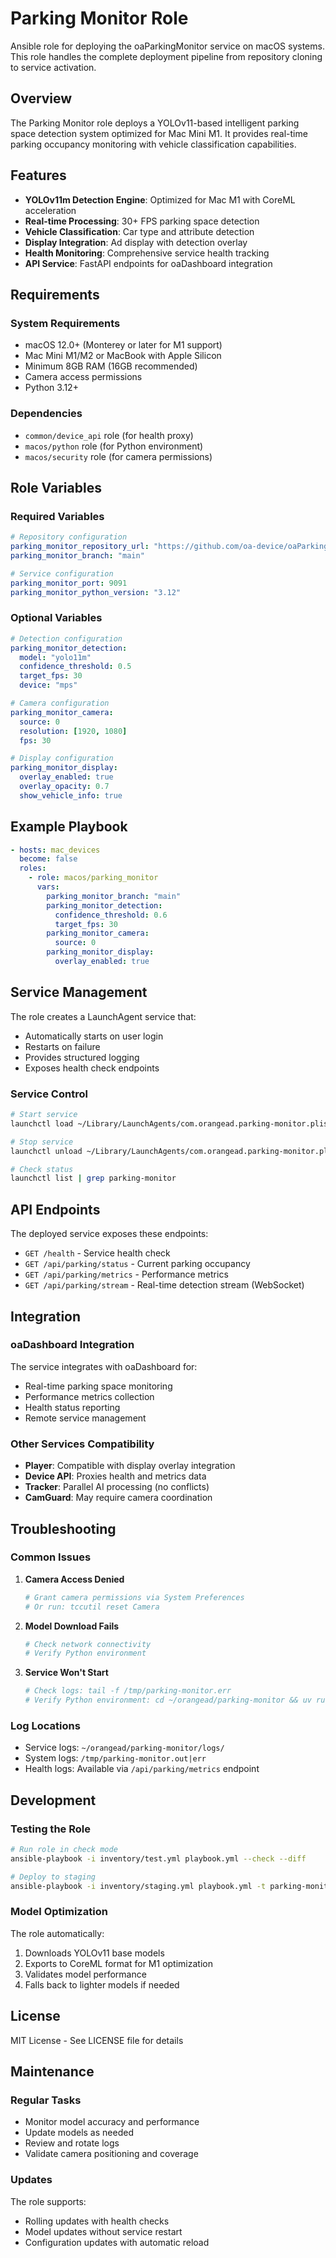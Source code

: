 # Parking Monitor Role

Ansible role for deploying the oaParkingMonitor service on macOS systems. This role handles the complete deployment pipeline from repository cloning to service activation.

## Overview

The Parking Monitor role deploys a YOLOv11-based intelligent parking space detection system optimized for Mac Mini M1. It provides real-time parking occupancy monitoring with vehicle classification capabilities.

## Features

- **YOLOv11m Detection Engine**: Optimized for Mac M1 with CoreML acceleration
- **Real-time Processing**: 30+ FPS parking space detection
- **Vehicle Classification**: Car type and attribute detection  
- **Display Integration**: Ad display with detection overlay
- **Health Monitoring**: Comprehensive service health tracking
- **API Service**: FastAPI endpoints for oaDashboard integration

## Requirements

### System Requirements
- macOS 12.0+ (Monterey or later for M1 support)
- Mac Mini M1/M2 or MacBook with Apple Silicon
- Minimum 8GB RAM (16GB recommended)
- Camera access permissions
- Python 3.12+

### Dependencies
- `common/device_api` role (for health proxy)
- `macos/python` role (for Python environment)
- `macos/security` role (for camera permissions)

## Role Variables

### Required Variables
```yaml
# Repository configuration
parking_monitor_repository_url: "https://github.com/oa-device/oaParkingMonitor.git"
parking_monitor_branch: "main"

# Service configuration
parking_monitor_port: 9091
parking_monitor_python_version: "3.12"
```

### Optional Variables
```yaml
# Detection configuration
parking_monitor_detection:
  model: "yolo11m"
  confidence_threshold: 0.5
  target_fps: 30
  device: "mps"

# Camera configuration  
parking_monitor_camera:
  source: 0
  resolution: [1920, 1080]
  fps: 30

# Display configuration
parking_monitor_display:
  overlay_enabled: true
  overlay_opacity: 0.7
  show_vehicle_info: true
```

## Example Playbook

```yaml
- hosts: mac_devices
  become: false
  roles:
    - role: macos/parking_monitor
      vars:
        parking_monitor_branch: "main"
        parking_monitor_detection:
          confidence_threshold: 0.6
          target_fps: 30
        parking_monitor_camera:
          source: 0
        parking_monitor_display:
          overlay_enabled: true
```

## Service Management

The role creates a LaunchAgent service that:
- Automatically starts on user login
- Restarts on failure
- Provides structured logging
- Exposes health check endpoints

### Service Control
```bash
# Start service
launchctl load ~/Library/LaunchAgents/com.orangead.parking-monitor.plist

# Stop service  
launchctl unload ~/Library/LaunchAgents/com.orangead.parking-monitor.plist

# Check status
launchctl list | grep parking-monitor
```

## API Endpoints

The deployed service exposes these endpoints:

- `GET /health` - Service health check
- `GET /api/parking/status` - Current parking occupancy
- `GET /api/parking/metrics` - Performance metrics
- `GET /api/parking/stream` - Real-time detection stream (WebSocket)

## Integration

### oaDashboard Integration
The service integrates with oaDashboard for:
- Real-time parking space monitoring
- Performance metrics collection
- Health status reporting
- Remote service management

### Other Services Compatibility
- **Player**: Compatible with display overlay integration
- **Device API**: Proxies health and metrics data
- **Tracker**: Parallel AI processing (no conflicts)
- **CamGuard**: May require camera coordination

## Troubleshooting

### Common Issues

1. **Camera Access Denied**
   ```bash
   # Grant camera permissions via System Preferences
   # Or run: tccutil reset Camera
   ```

2. **Model Download Fails**
   ```bash
   # Check network connectivity
   # Verify Python environment
   ```

3. **Service Won't Start**
   ```bash
   # Check logs: tail -f /tmp/parking-monitor.err
   # Verify Python environment: cd ~/orangead/parking-monitor && uv run python --version
   ```

### Log Locations
- Service logs: `~/orangead/parking-monitor/logs/`
- System logs: `/tmp/parking-monitor.out|err`
- Health logs: Available via `/api/parking/metrics` endpoint

## Development

### Testing the Role
```bash
# Run role in check mode
ansible-playbook -i inventory/test.yml playbook.yml --check --diff

# Deploy to staging
ansible-playbook -i inventory/staging.yml playbook.yml -t parking-monitor
```

### Model Optimization
The role automatically:
1. Downloads YOLOv11 base models
2. Exports to CoreML format for M1 optimization
3. Validates model performance
4. Falls back to lighter models if needed

## License

MIT License - See LICENSE file for details

## Maintenance

### Regular Tasks
- Monitor model accuracy and performance
- Update models as needed
- Review and rotate logs
- Validate camera positioning and coverage

### Updates
The role supports:
- Rolling updates with health checks
- Model updates without service restart
- Configuration updates with automatic reload
